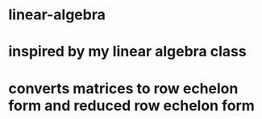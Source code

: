 # linear-algebra

# inspired by my linear algebra class
# converts matrices to row echelon form and reduced row echelon form

